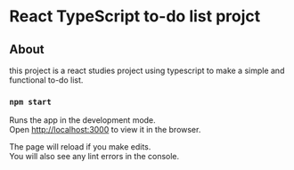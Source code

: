 # React TypeScript to-do list projct

## About

this project is a react studies project using typescript to make a simple and functional to-do list.

### `npm start`

Runs the app in the development mode.\
Open [http://localhost:3000](http://localhost:3000) to view it in the browser.

The page will reload if you make edits.\
You will also see any lint errors in the console.
